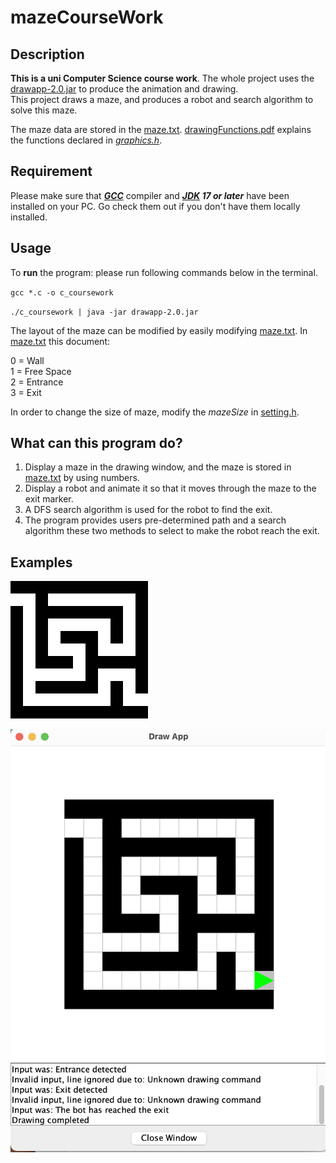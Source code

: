 # mazeCourseWork
## Description
**This is a uni Computer Science course work**.
The whole project uses the [drawapp-2.0.jar](./drawapp-2.0.jar "drawapp-2.0.jar") to produce the animation and drawing.  
This project draws a maze, and produces a robot and search algorithm to solve this maze.

The maze data are stored in the [maze.txt](./maze.txt "maze.txt").
[drawingFunctions.pdf](./drawingFunctions.pdf "drawingFunctions.pdf") explains the functions declared in [*graphics.h*](./graphics.h "*graphics.h*").
## Requirement
Please make sure that ***[GCC](https://gcc.gnu.org "GCC")*** compiler and ***[JDK](https://www.oracle.com/java/technologies/downloads/ "JDK") 17 or later*** have been installed on your PC. 
Go check them out if you don't have them locally installed.

## Usage


To **run** the program: please run following commands below in the terminal.

`gcc *.c -o c_coursework`

`./c_coursework | java -jar drawapp-2.0.jar`

The layout of the maze can be modified by easily modifying [maze.txt](./maze.txt "maze.txt"). In [maze.txt](./maze.txt "maze.txt") this document:

0 = Wall  
1 = Free Space  
2 = Entrance  
3 = Exit  

In order to change the size of maze, modify the *mazeSize* in [setting.h](./setting.h "setting.h").


## What can this program do?
1. Display a maze in the drawing window, and the maze is stored in [maze.txt](./maze.txt "maze.txt") by using numbers.
2. Display a robot and animate it so that it moves through the maze to the exit marker.
3. A DFS search algorithm is used for the robot to find the exit.
4. The program provides users pre-determined path and a search algorithm these two methods to select to make the robot reach the exit.

## Examples
![The default maze](./maze1.png "The default maze")




![The actual screenshot](./maze2.png "The actual screenshot")









